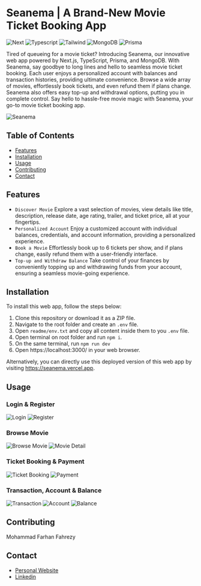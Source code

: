 # Seanema | A Brand-New Movie Ticket Booking App

![Next](https://img.shields.io/badge/next.js-000000?style=for-the-badge&logo=nextdotjs&logoColor=white)
![Typescript](https://img.shields.io/badge/TypeScript-007ACC?style=for-the-badge&logo=typescript&logoColor=white)
![Tailwind](https://img.shields.io/badge/Tailwind_CSS-38B2AC?style=for-the-badge&logo=tailwind-css&logoColor=white)
![MongoDB](https://img.shields.io/badge/MongoDB-4EA94B?style=for-the-badge&logo=mongodb&logoColor=white)
![Prisma](https://img.shields.io/badge/Prisma-3982CE?style=for-the-badge&logo=Prisma&logoColor=white)

Tired of queueing for a movie ticket? Introducing Seanema, our innovative web app powered by Next.js, TypeScript, Prisma, and MongoDB. With Seanema, say goodbye to long lines and hello to seamless movie ticket booking. Each user enjoys a personalized account with balances and transaction histories, providing ultimate convenience. Browse a wide array of movies, effortlessly book tickets, and even refund them if plans change. Seanema also offers easy top-up and withdrawal options, putting you in complete control. Say hello to hassle-free movie magic with Seanema, your go-to movie ticket booking app.

![Seanema](readme/Preview.png)

## Table of Contents

- [Features](#features)
- [Installation](#installation)
- [Usage](#usage)
- [Contributing](#contributing)
- [Contact](#contact)

## Features

- `Discover Movie` Explore a vast selection of movies, view details like title, description, release date, age rating, trailer, and ticket price, all at your fingertips.
- `Personalized Account` Enjoy a customized account with individual balances, credentials, and account information, providing a personalized experience.
- `Book a Movie` Effortlessly book up to 6 tickets per show, and if plans change, easily refund them with a user-friendly interface.
- `Top-up and Withdraw Balance` Take control of your finances by conveniently topping up and withdrawing funds from your account, ensuring a seamless movie-going experience.

## Installation

To install this web app, follow the steps below:

1. Clone this repository or download it as a ZIP file.
2. Navigate to the root folder and create an `.env` file.
3. Open `readme/env.txt` and copy all content inside them to you `.env` file.
4. Open terminal on root folder and run `npm i`.
5. On the same terminal, run `npm run dev`
6. Open https://localhost:3000/ in your web browser.

Alternatively, you can directly use this deployed version of this web app by visiting https://seanema.vercel.app.

## Usage

### Login & Register

![Login](readme/login.png)
![Register](readme/register.png)

### Browse Movie

![Browse Movie](readme/browse.png)
![Movie Detail](readme/Preview.png)

### Ticket Booking & Payment

![Ticket Booking](readme/booking.png)
![Payment](readme/payment.png)

### Transaction, Account & Balance

![Transaction](readme/transaction.png)
![Account](readme/account.png)
![Balance](readme/balance.png)

## Contributing

Mohammad Farhan Fahrezy

## Contact

- [Personal Website](https://farhanfahreezy.site/)
- [Linkedin](https://www.linkedin.com/in/farhanfahreezy/)
